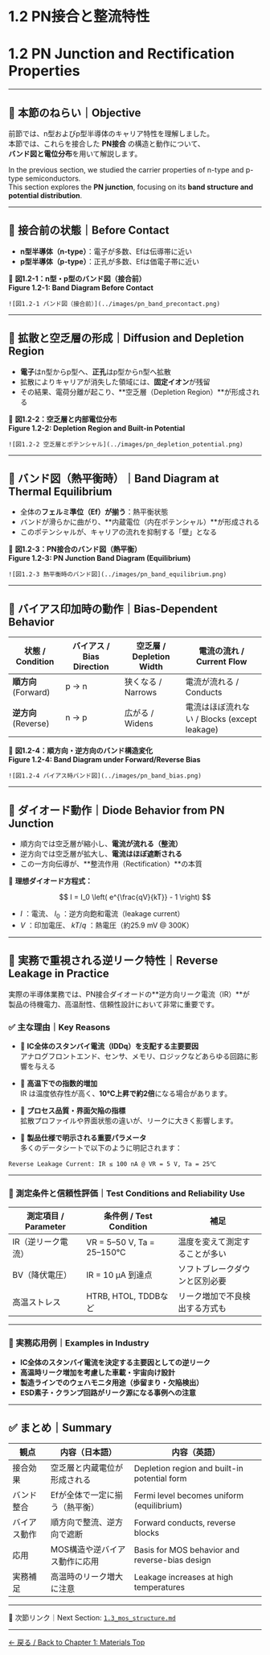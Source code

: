 # 1.2 PN接合と整流特性  
# 1.2 PN Junction and Rectification Properties

---

## 🎯 本節のねらい｜Objective

前節では、n型およびp型半導体のキャリア特性を理解しました。  
本節では、これらを接合した **PN接合** の構造と動作について、  
**バンド図と電位分布**を用いて解説します。

In the previous section, we studied the carrier properties of n-type and p-type semiconductors.  
This section explores the **PN junction**, focusing on its **band structure and potential distribution**.

---

## 🔹 接合前の状態｜Before Contact

- **n型半導体（n-type）**：電子が多数、Efは伝導帯に近い  
- **p型半導体（p-type）**：正孔が多数、Efは価電子帯に近い

📘 **図1.2-1：n型・p型のバンド図（接合前）**  
**Figure 1.2-1: Band Diagram Before Contact**

`![図1.2-1 バンド図（接合前）](../images/pn_band_precontact.png)`

---

## 🔹 拡散と空乏層の形成｜Diffusion and Depletion Region

- **電子**はn型からp型へ、**正孔**はp型からn型へ拡散  
- 拡散によりキャリアが消失した領域には、**固定イオン**が残留  
- その結果、電荷分離が起こり、**空乏層（Depletion Region）**が形成される

📘 **図1.2-2：空乏層と内部電位分布**  
**Figure 1.2-2: Depletion Region and Built-in Potential**

`![図1.2-2 空乏層とポテンシャル](../images/pn_depletion_potential.png)`

---

## 🔹 バンド図（熱平衡時）｜Band Diagram at Thermal Equilibrium

- 全体の**フェルミ準位（Ef）が揃う**：熱平衡状態  
- バンドが滑らかに曲がり、**内蔵電位（内在ポテンシャル）**が形成される  
- このポテンシャルが、キャリアの流れを抑制する「壁」となる

📘 **図1.2-3：PN接合のバンド図（熱平衡）**  
**Figure 1.2-3: PN Junction Band Diagram (Equilibrium)**

`![図1.2-3 熱平衡時のバンド図](../images/pn_band_equilibrium.png)`

---

## 🔹 バイアス印加時の動作｜Bias-Dependent Behavior

| 状態 / Condition | バイアス / Bias Direction | 空乏層 / Depletion Width | 電流の流れ / Current Flow |
|------------------|---------------------------|---------------------------|----------------------------|
| **順方向** (Forward) | p → n | 狭くなる / Narrows | 電流が流れる / Conducts |
| **逆方向** (Reverse) | n → p | 広がる / Widens | 電流はほぼ流れない / Blocks (except leakage) |

📘 **図1.2-4：順方向・逆方向のバンド構造変化**  
**Figure 1.2-4: Band Diagram under Forward/Reverse Bias**

`![図1.2-4 バイアス時バンド図](../images/pn_band_bias.png)`

---

## 🔹 ダイオード動作｜Diode Behavior from PN Junction

- 順方向では空乏層が縮小し、**電流が流れる（整流）**  
- 逆方向では空乏層が拡大し、**電流はほぼ遮断される**  
- この一方向伝導が、**整流作用（Rectification）**の本質

📐 **理想ダイオード方程式：**

$$
I = I_0 \left( e^{\frac{qV}{kT}} - 1 \right)
$$

- $I$ ：電流、 $I_0$ ：逆方向飽和電流（leakage current）  
- $V$ ：印加電圧、 $kT/q$ ：熱電圧（約25.9 mV @ 300K）

---

## 🔸 実務で重視される逆リーク特性｜Reverse Leakage in Practice

実際の半導体業務では、PN接合ダイオードの**逆方向リーク電流（IR）**が  
製品の待機電力、高温耐性、信頼性設計において非常に重要です。

### ✅ 主な理由｜Key Reasons

- 🔹 **IC全体のスタンバイ電流（IDDq）を支配する主要要因**  
  アナログフロントエンド、センサ、メモリ、ロジックなどあらゆる回路に影響を与える

- 🔹 **高温下での指数的増加**  
  IR は温度依存性が高く、**10℃上昇で約2倍**になる場合があります。

- 🔹 **プロセス品質・界面欠陥の指標**  
  拡散プロファイルや界面状態の違いが、リークに大きく影響します。

- 🔹 **製品仕様で明示される重要パラメータ**  
  多くのデータシートで以下のように明記されます：

```
Reverse Leakage Current: IR ≤ 100 nA @ VR = 5 V, Ta = 25℃
```

---

### 🧪 測定条件と信頼性評価｜Test Conditions and Reliability Use

| 測定項目 / Parameter | 条件例 / Test Condition | 補足 |
|----------------------|--------------------------|------|
| IR（逆リーク電流） | VR = 5–50 V, Ta = 25–150℃ | 温度を変えて測定することが多い |
| BV（降伏電圧） | IR = 10 µA 到達点 | ソフトブレークダウンと区別必要 |
| 高温ストレス | HTRB, HTOL, TDDBなど | リーク増加で不良検出する方式も |

---

### 🔧 実務応用例｜Examples in Industry

- **IC全体のスタンバイ電流を決定する主要因としての逆リーク**  
- **高温時リーク増加を考慮した車載・宇宙向け設計**  
- **製造ラインでのウェハモニタ用途（歩留まり・欠陥検出）**  
- **ESD素子・クランプ回路がリーク源になる事例への注意**

---

## ✅ まとめ｜Summary

| 観点 | 内容（日本語） | 内容（英語） |
|------|----------------|---------------|
| 接合効果 | 空乏層と内蔵電位が形成される | Depletion region and built-in potential form |
| バンド整合 | Efが全体で一定に揃う（熱平衡） | Fermi level becomes uniform (equilibrium) |
| バイアス動作 | 順方向で整流、逆方向で遮断 | Forward conducts, reverse blocks |
| 応用 | MOS構造や逆バイアス動作に応用 | Basis for MOS behavior and reverse-bias design |
| 実務補足 | 高温時のリーク増大に注意 | Leakage increases at high temperatures |

---

📎 次節リンク｜Next Section: [`1.3_mos_structure.md`](./1.3_mos_structure.md)

---

[← 戻る / Back to Chapter 1: Materials Top](./README.md)
